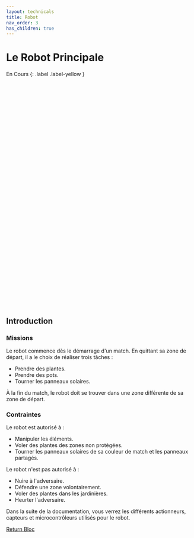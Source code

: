 ```yaml
---
layout: technicals
title: Robot
nav_order: 3
has_children: true
---
```


# Le Robot Principale
En Cours
{: .label .label-yellow }

<model-viewer src="./RobotModels/Robot.gltf" ar ar-modes="webxr scene-viewer quick-look" camera-controls tone-mapping="neutral" poster="./RobotModels/RobotPoster.webp" shadow-intensity="0" exposure="0.62" shadow-softness="0" style="display: block; margin-left: auto; margin-right: auto; height: 600px; width:600px;">
    <div class="progress-bar hide" slot="progress-bar">
        <div class="update-bar"></div>
    </div>
</model-viewer>

## Introduction


### Missions
Le robot commence dès le démarrage d'un match. En quittant sa zone de départ, il a le choix de réaliser trois tâches :

- Prendre des plantes.
- Prendre des pots.
- Tourner les panneaux solaires.

À la fin du match, le robot doit se trouver dans une zone différente de sa zone de départ.

### Contraintes

Le robot est autorisé à :

- Manipuler les éléments.
- Voler des plantes des zones non protégées.
- Tourner les panneaux solaires de sa couleur de match et les panneaux partagés.

Le robot n'est pas autorisé à :

- Nuire à l'adversaire.
- Défendre une zone volontairement.
- Voler des plantes dans les jardinières.
- Heurter l'adversaire.

Dans la suite de la documentation, vous verrez les différents actionneurs, capteurs et microcontrôleurs utilisés pour le robot.

[Return Bloc](https://unimakers.fr/Docs-Unimakers-CDR-2024/)
